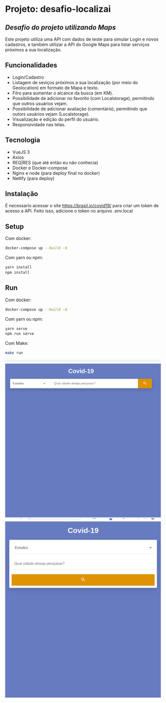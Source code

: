 # Projeto: desafio-localizai
## _Desafio do projeto utilizando Maps_

Este projeto utiliza uma API com dados de teste para simular Login e novos cadastros, e também utilizar a API do Google Maps para listar serviços próximos a sua localização.

## Funcionalidades
- Login/Cadastro
- Listagem de seviços próximos a sua localização (por meio do Geolocation) em formato de Mapa e texto.
- Filro para aumentar o alcance da busca (em KM).
- Possibilidade de adicionar no favorito (com Localstorage), permitindo que outros usuários vejam.
- Possibilidade de adicionar avaliação (comentário), permitindo que outors usuários vejam (Localstorage).
- Visualização e edição do perfil do usuário.
- Responsividade nas telas.


## Tecnologia
- VueJS 3
- Axios
- REQ|RES (que até então eu não conhecia)
- Docker e Docker-compose
- Nginx e node (para deploy final no docker)
- Netlify (para deploy)

## Instalação
É necessario acessar o site https://brasil.io/covid19/ para criar um token de acesso a API.
Feito isso, adicione o token no arquivo .env.local

## Setup
Com docker:
```sh
docker-compose up --build -d
```
Com yarn ou npm:
```sh
yarn install
npm install
```


## Run
Com docker:
```sh
docker-compose up --build -d
```

Com yarn ou npm:
```sh
yarn serve
npm run serve
```

Com Make:
```sh
make run
```

![Image da tela de estados](https://github.com/leoeek/vue-covid/blob/main/img1.png?raw=true)
![Image da tela de cidades](https://github.com/leoeek/vue-covid/blob/main/img2.png?raw=true)
